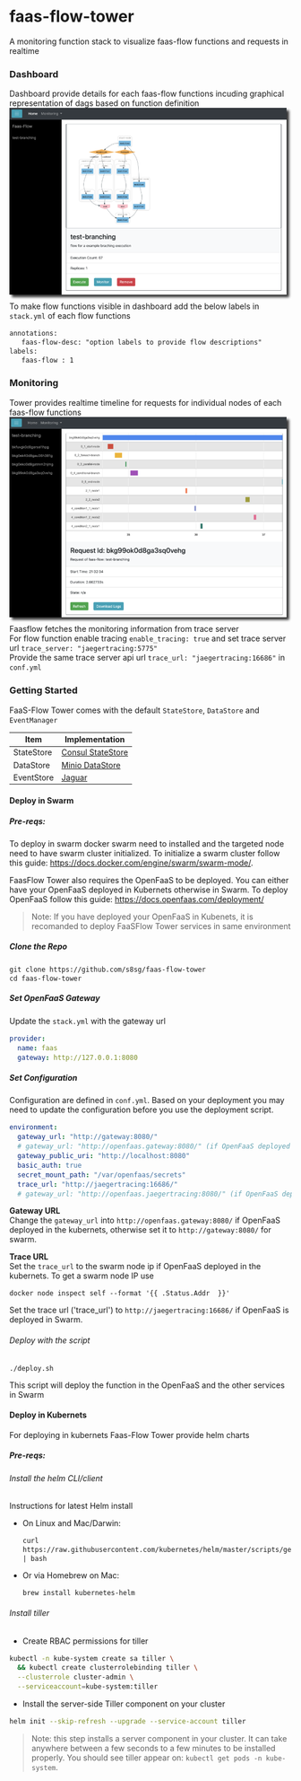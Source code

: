 # faas-flow-tower
A monitoring function stack to visualize faas-flow functions and requests in realtime
    
### Dashboard
Dashboard provide details for each faas-flow functions incuding graphical representation of dags based on function definition
![alt dashboard](doc/dashboard.png)
To make flow functions visible in dashboard add the below labels in `stack.yml` of each flow functions  
```
annotations:
   faas-flow-desc: "option labels to provide flow descriptions"
labels:
   faas-flow : 1
``` 
  
   
### Monitoring
Tower provides realtime timeline for requests for individual nodes of each faas-flow functions
![alt dashboard](doc/monitoring.png)
Faasflow fetches the monitoring information from trace server    
For flow function enable tracing `enable_tracing: true` and set trace server url `trace_server: "jaegertracing:5775"`    
Provide the same trace server api url `trace_url: "jaegertracing:16686"` in `conf.yml`   
   

### Getting Started
FaaS-Flow Tower comes with the default `StateStore`, `DataStore` and `EventManager`

 |Item|Implementation|
 |---|---|
 |StateStore|[Consul StateStore](https://github.com/s8sg/faas-flow-consul-statestore)|
 |DataStore|[Minio DataStore](https://github.com/s8sg/faas-flow-minio-datastore)|
 |EventStore|[Jaguar](https://github.com/jaegertracing/jaeger)|


#### Deploy in Swarm 

##### Pre-reqs:
To deploy in swarm docker swarm need to installed and the targeted node need to have swarm cluster initialized. To initialize a swarm cluster follow this guide: https://docs.docker.com/engine/swarm/swarm-mode/.  
   
FaasFlow Tower also requires the OpenFaaS to be deployed. You can either have your OpenFaaS deployed in Kubernets otherwise in Swarm. To deploy OpenFaaS follow this guide: https://docs.openfaas.com/deployment/

> Note: If you have deployed your OpenFaaS in Kubenets, it is recomanded to deploy FaaSFlow Tower services in same environment

##### Clone the Repo
```
git clone https://github.com/s8sg/faas-flow-tower
cd faas-flow-tower
```

##### Set OpenFaaS Gateway
Update the `stack.yml` with the gateway url
```yaml
provider:
  name: faas
  gateway: http://127.0.0.1:8080
```

##### Set Configuration
Configuration are defined in `conf.yml`. Based on your deployment you may need to update the configuration before you use the deployment script.   
```yaml
environment:
  gateway_url: "http://gateway:8080/"
  # gateway_url: "http://openfaas.gateway:8080/" (if OpenFaaS deployed in kubernets)
  gateway_public_uri: "http://localhost:8080"
  basic_auth: true
  secret_mount_path: "/var/openfaas/secrets"
  trace_url: "http://jaegertracing:16686/"
  # gateway_url: "http://openfaas.jaegertracing:8080/" (if OpenFaaS deployed in kubernets)
```

**Gateway URL**   
Change the `gateway_url` into `http://openfaas.gateway:8080/` if OpenFaaS deployed in the kubernets, otherwise set it to `http://gateway:8080/` for swarm.    

**Trace URL**  
Set the `trace_url` to the swarm node ip if OpenFaaS deployed in the kubernets. To get a swarm node IP use
```
docker node inspect self --format '{{ .Status.Addr  }}'
```
Set the trace url ('trace_url') to `http://jaegertracing:16686/` if OpenFaaS is deployed in Swarm.   


###### Deploy with the script
```
./deploy.sh
```
This script will deploy the function in the OpenFaaS and the other services in Swarm


#### Deploy in Kubernets
For deploying in kubernets Faas-Flow Tower provide helm charts 

##### Pre-reqs:
###### Install the helm CLI/client

Instructions for latest Helm install

* On Linux and Mac/Darwin:

      curl https://raw.githubusercontent.com/kubernetes/helm/master/scripts/get | bash

* Or via Homebrew on Mac:

      brew install kubernetes-helm

###### Install tiller

* Create RBAC permissions for tiller

```sh
kubectl -n kube-system create sa tiller \
  && kubectl create clusterrolebinding tiller \
  --clusterrole cluster-admin \
  --serviceaccount=kube-system:tiller
```

* Install the server-side Tiller component on your cluster

```sh
helm init --skip-refresh --upgrade --service-account tiller
```

> Note: this step installs a server component in your cluster. It can take anywhere between a few seconds to a few minutes to be installed properly. You should see tiller appear on: `kubectl get pods -n kube-system`.
